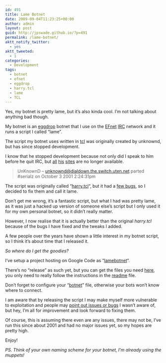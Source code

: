 ```yaml
---
id: 491
title: Lame Botnet
date: 2009-09-04T11:23:25+00:00
author: admin
layout: post
guid: http://jpswade.github.io/?p=491
permalink: /lame-botnet/
aktt_notify_twitter:
  - yes
aktt_tweeted:
  - 1
categories:
  - Development
tags:
  - botnet
  - efnet
  - eggdrop
  - harry.tcl
  - lame
  - TCL
---
```

<p class="lead">
  Yes, my botnet is pretty lame, but it&#8217;s also kinda cool. I&#8217;m not talking about anything bad though.
</p>

My botnet is an [eggdrop](http://en.wikipedia.org/wiki/Eggdrop) botnet that I use on the [EFnet](http://www.efnet.org/) [IRC](http://en.wikipedia.org/wiki/IRC) network and it runs a script I called &#8220;lame&#8221;.

<!--more-->

The script my botnet uses written in [tcl](http://www.tcl.tk/) was originally created by unknownd, but has since stopped development.

I know that he stopped development because not only did I speak to him before he quit IRC, but [all](http://web.archive.org/web/*/http://unknownd.daer.net/) [his](http://web.archive.org/web/*/http://home.no.net/unknownd/) [sites](http://web.archive.org/web/*/www.unknownd.net) are no longer available.

> UnKnownD &#8211; unknownd@dialdown.the.switch.uten.net parted #serialz on October 3 2001 2:24:31pm

The script was originally called &#8220;[harry.tcl](http://www.google.com/search?q=harry.tcl)&#8220;, but it had a [few bugs](http://forum.egghelp.org/viewtopic.php?p=80267), so I decided to fix them and call it lame.

Don&#8217;t get me wrong, it&#8217;s a fantastic script, but what I had was pretty lame, as it was just a hacked up version of someone else&#8217;s script but I only used it for my own personal botnet, so it didn&#8217;t really matter.

However, I now realise that it is actually better than the original _harry.tcl_ because of the bugs I have fixed and the tweaks I added.

A few people over the years have shown a little interest in my botnet script, so I think it&#8217;s about time that I released it.

_So where do I get the goodies?_

I&#8217;ve setup a project hosting on Google Code as &#8220;[lamebotnet](http://lamebotnet.googlecode.com/)&#8220;.

There&#8217;s no &#8220;release&#8221; as such yet, but you can get the files you need [here](http://lamebotnet.googlecode.com/svn/trunk/), you only need to really follow the instructions in the [readme](http://lamebotnet.googlecode.com/svn/trunk/readme.txt) file.

Don&#8217;t forget to configure your &#8220;[botnet](http://lamebotnet.googlecode.com/svn/trunk/botnet)&#8221; file, otherwise your bots won&#8217;t know where to connect.

I am aware that by releasing the script I may make myself more vulnerable to exploitation and people may [point out issues or bugs](http://code.google.com/p/lamebotnet/issues/list) I wasn&#8217;t aware of, but hey, I&#8217;m all for improvement and look forward to fixing them.

Of course, this is assuming there even are any issues, there may not be, I&#8217;ve run this since about 2001 and had no major issues yet, so my hopes are pretty high.

Enjoy!

_PS. Think of your own naming scheme for your botnet, I&#8217;m already using the muppets!_